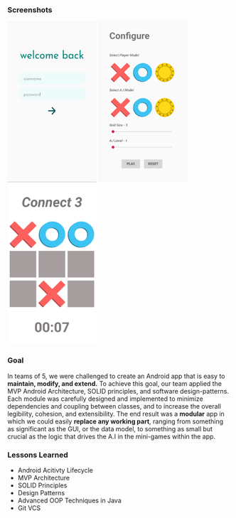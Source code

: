 ### Screenshots

<p float="left" align="centre">
  <img src="images/login.png" width="200" height="362"/>
  <img src="images/token_selection.png" width="200" height="362"/> 
  <img src="images/connect.png" width="200" height="362"/>
</p>

### Goal

In teams of 5, we were challenged to create an Android app that is easy to **maintain, modify, and extend.** To achieve this goal, our team applied the MVP Android Architecture, SOLID principles, and software design-patterns. Each module was carefully designed and implemented to minimize dependencies and coupling between classes, and to increase the overall legibility, cohesion, and extensibility. The end result was a **modular** app in which we could easily **replace any working part**, ranging from something as significant as the GUI, or the data model, to something as small but crucial as the logic that drives the A.I in the mini-games within the app.

### Lessons Learned

- Android Acitivty Lifecycle
- MVP Architecture
- SOLID Principles
- Design Patterns
- Advanced OOP Techniques in Java
- Git VCS
